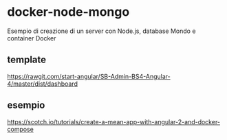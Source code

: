 # docker-node-mongo

Esempio di creazione di un server con Node.js, database Mondo e container Docker

## template
https://rawgit.com/start-angular/SB-Admin-BS4-Angular-4/master/dist/dashboard

## esempio
https://scotch.io/tutorials/create-a-mean-app-with-angular-2-and-docker-compose


